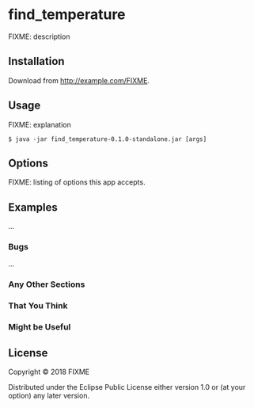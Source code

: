 # find_temperature

FIXME: description

## Installation

Download from http://example.com/FIXME.

## Usage

FIXME: explanation

    $ java -jar find_temperature-0.1.0-standalone.jar [args]

## Options

FIXME: listing of options this app accepts.

## Examples

...

### Bugs

...

### Any Other Sections
### That You Think
### Might be Useful

## License

Copyright © 2018 FIXME

Distributed under the Eclipse Public License either version 1.0 or (at
your option) any later version.
